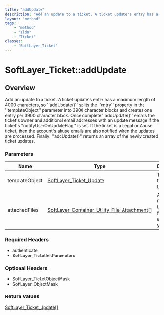 ```yaml
---
title: "addUpdate"
description: "Add an update to a ticket. A ticket update's entry has a maximum length of 4000 characters, so ''addUpdate()'' splits th... "
layout: "method"
tags:
    - "method"
    - "sldn"
    - "Ticket"
classes:
    - "SoftLayer_Ticket"
---
```

# SoftLayer_Ticket::addUpdate
## Overview 
Add an update to a ticket. A ticket update's entry has a maximum length of 4000 characters, so ''addUpdate()'' splits the ''entry'' property in the ''templateObject'' parameter into 3900 character blocks and creates one entry per 3900 character block. Once complete ''addUpdate()'' emails the ticket's owner and additional email addresses with an update message if the ticket's ''notifyUserOnUpdateFlag'' is set. If the ticket is a Legal or Abuse ticket, then the account's abuse emails are also notified when the updates are processed. Finally, ''addUpdate()'' returns an array of the newly created ticket updates. 

### Parameters 
|Name | Type | Description |
| --- | --- | --- |
|templateObject| <a href='/reference/datatypes/SoftLayer_Ticket_Update'>SoftLayer_Ticket_Update </a>| The update to add to the ticket|
|attachedFiles| <a href='/reference/datatypes/SoftLayer_Container_Utility_File_Attachment'>SoftLayer_Container_Utility_File_Attachment[] </a>| An array of no more than two files to attach to your ticket.|


### Required Headers
* authenticate
* SoftLayer_TicketInitParameters

### Optional Headers
* SoftLayer_TicketObjectMask
* SoftLayer_ObjectMask

### Return Values
<a href='/reference/datatypes/SoftLayer_Ticket_Update'>SoftLayer_Ticket_Update[] </a>

